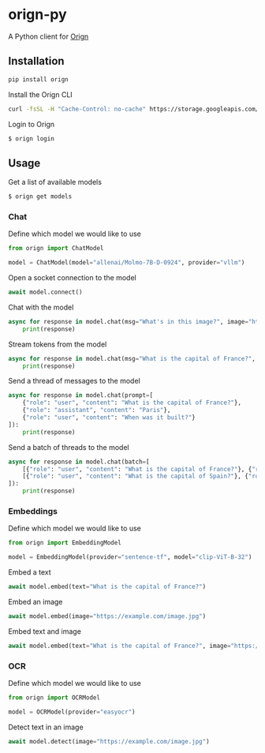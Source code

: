 # orign-py

A Python client for [Orign](https://github.com/agentsea/orign)

## Installation

```bash
pip install orign
```

Install the Orign CLI

```sh
curl -fsSL -H "Cache-Control: no-cache" https://storage.googleapis.com/orign/releases/install.sh | bash
```

Login to Orign

```sh
$ orign login
```

## Usage

Get a list of available models

```sh
$ orign get models
```

### Chat

Define which model we would like to use

```python
from orign import ChatModel

model = ChatModel(model="allenai/Molmo-7B-D-0924", provider="vllm")
```

Open a socket connection to the model

```python
await model.connect()
```

Chat with the model

```python
async for response in model.chat(msg="What's in this image?", image="https://tinyurl.com/2fz6ms35"):
    print(response)
```

Stream tokens from the model

```python
async for response in model.chat(msg="What is the capital of France?", stream_tokens=True):
    print(response)
```

Send a thread of messages to the model

```python
async for response in model.chat(prompt=[
    {"role": "user", "content": "What is the capital of France?"},
    {"role": "assistant", "content": "Paris"},
    {"role": "user", "content": "When was it built?"}
]):
    print(response)
```

Send a batch of threads to the model

```python
async for response in model.chat(batch=[
    [{"role": "user", "content": "What is the capital of France?"}, {"role": "assistant", "content": "Paris"}, {"role": "user", "content": "When was it built?"}],
    [{"role": "user", "content": "What is the capital of Spain?"}, {"role": "assistant", "content": "Madrid"}, {"role": "user", "content": "When was it built?"}]
]):
    print(response)
```

### Embeddings
Define which model we would like to use

```python
from orign import EmbeddingModel

model = EmbeddingModel(provider="sentence-tf", model="clip-ViT-B-32")
```

Embed a text

```python
await model.embed(text="What is the capital of France?")
```

Embed an image

```python
await model.embed(image="https://example.com/image.jpg")
```

Embed text and image

```python
await model.embed(text="What is the capital of France?", image="https://example.com/image.jpg")
```

### OCR

Define which model we would like to use

```python
from orign import OCRModel

model = OCRModel(provider="easyocr")
```

Detect text in an image

```python
await model.detect(image="https://example.com/image.jpg")
```
